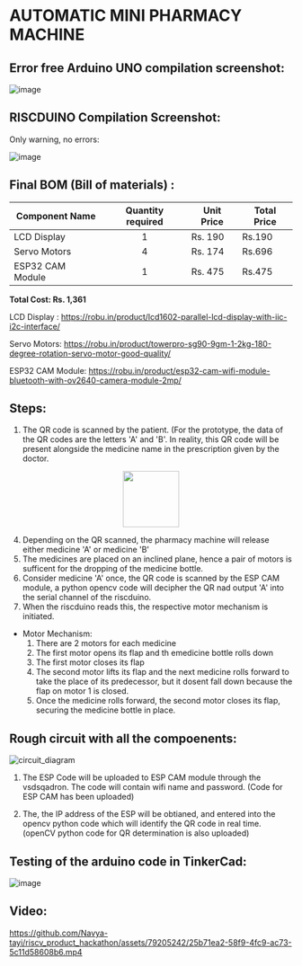 # AUTOMATIC MINI PHARMACY MACHINE

## Error free Arduino UNO compilation screenshot: 

![image](https://github.com/Navya-tayi/riscv_product_hackathon/assets/79205242/7a552af4-4be7-4346-b119-17afbd755c1f.png)



## RISCDUINO Compilation Screenshot:
Only warning, no errors:

![image](https://github.com/Navya-tayi/riscv_product_hackathon/assets/79205242/7124b562-beda-47db-82b9-99a68389e0ba.png)

## Final BOM (Bill of materials) :

| Component Name   | Quantity required | Unit Price | Total Price |
| -------------    |:-----------------:|------------|-------------|
| LCD Display      | 1                 | Rs. 190    |  Rs.190     |
| Servo Motors     | 4                 | Rs. 174    |  Rs.696     |
| ESP32 CAM Module | 1                 | Rs. 475    |  Rs.475     |

**Total Cost: Rs. 1,361**


LCD Display : <https://robu.in/product/lcd1602-parallel-lcd-display-with-iic-i2c-interface/>

Servo Motors: <https://robu.in/product/towerpro-sg90-9gm-1-2kg-180-degree-rotation-servo-motor-good-quality/>

ESP32 CAM Module: <https://robu.in/product/esp32-cam-wifi-module-bluetooth-with-ov2640-camera-module-2mp/>

## Steps:
1. The QR code is scanned by the patient. (For the prototype, the data of the QR codes are the letters 'A' and 'B'. In reality, this QR code will be present alongside the medicine name in the prescription given by the doctor.
<p align="center">
<img src="https://github.com/Navya-tayi/riscv_product_hackathon/assets/79205242/3ea69fcd-174a-489d-9cc3-0fe64abc5ec0.png" width="100">
</p>

4. Depending on the QR scanned, the pharmacy machine will release either medicine 'A' or medicine 'B'
5. The medicines are placed on an inclined plane, hence a pair of motors is sufficent for the dropping of the medicine bottle.
6. Consider medicine 'A' once, the QR code is scanned by the ESP CAM module, a python opencv code will decipher the QR nad output 'A' into the serial channel of the riscduino.
7. When the riscduino reads this, the respective motor mechanism is initiated.

* Motor Mechanism:
  1. There are 2 motors for each medicine
  2. The first motor opens its flap and th emedicine bottle rolls down
  3. The first motor closes its flap
  4. The second motor lifts its flap and the next medicine rolls forward to take the place of its predecessor, but it dosent fall down because the flap on motor 1 is closed.
  5. Once the medicine rolls forward, the second motor closes its flap, securing the medicine bottle in place.


## Rough circuit with all the compoenents:

![circuit_diagram](https://github.com/Navya-tayi/riscv_product_hackathon/assets/79205242/032e8d44-c7a2-492f-bc1f-ef253dedcb5c.png)

1. The ESP Code will be uploaded to ESP CAM module through the vsdsqadron. The code will contain wifi name and password. (Code for ESP CAM has been uploaded)

2. The, the IP address of the ESP will be obtianed, and entered into the opencv python code which will identify the QR code in real time. (openCV python code for QR determination is also uploaded)

## Testing of the arduino code in TinkerCad:

![image](https://github.com/Navya-tayi/riscv_product_hackathon/assets/79205242/ffd8e579-5239-4ecb-a1b6-ad9d8b07d948.png)

## Video:

https://github.com/Navya-tayi/riscv_product_hackathon/assets/79205242/25b71ea2-58f9-4fc9-ac73-5c11d58608b6.mp4


